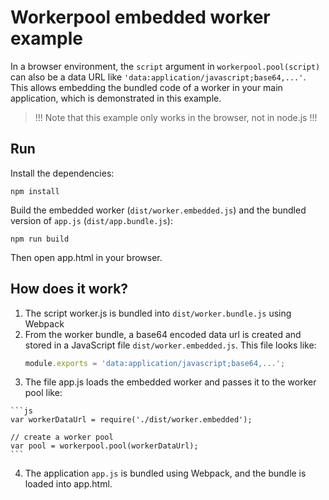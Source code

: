 # Workerpool embedded worker example

In a browser environment, the `script` argument in `workerpool.pool(script)` can also be a data URL like `'data:application/javascript;base64,...'`. This allows embedding the bundled code of a worker in your main application, which is demonstrated in this example.

> !!! Note that this example only works in the browser, not in node.js !!!

## Run

Install the dependencies:

```
npm install
```

Build the embedded worker (`dist/worker.embedded.js`) and the bundled version of `app.js` (`dist/app.bundle.js`):

```
npm run build
```

Then open app.html in your browser.

## How does it work?

1.   The script worker.js is bundled into `dist/worker.bundle.js` using Webpack
2.   From the worker bundle, a base64 encoded data url is created and stored in a JavaScript file `dist/worker.embedded.js`. This file looks like:
     ```js
     module.exports = 'data:application/javascript;base64,...';
     ```
3.   The file app.js loads the embedded worker and passes it to the worker pool like:

    ```js
    var workerDataUrl = require('./dist/worker.embedded');

    // create a worker pool
    var pool = workerpool.pool(workerDataUrl);
    ```
4.  The application `app.js` is bundled using Webpack, and the bundle is loaded into app.html.
